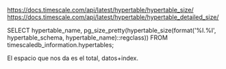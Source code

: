 https://docs.timescale.com/api/latest/hypertable/hypertable_size/
https://docs.timescale.com/api/latest/hypertable/hypertable_detailed_size/

SELECT hypertable_name, pg_size_pretty(hypertable_size(format('%I.%I', hypertable_schema, hypertable_name)::regclass)) FROM timescaledb_information.hypertables;

El espacio que nos da es el total, datos+index.

